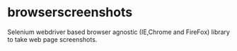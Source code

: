 browserscreenshots
==================

Selenium webdriver based browser agnostic (IE,Chrome and FireFox) library to take web page screenshots.
